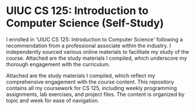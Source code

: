 # UIUC CS 125: Introduction to Computer Science (Self-Study)

I enrolled in 'UIUC CS 125: Introduction to Computer Science' following a recommendation from a professional associate within the industry. I independently sourced various online materials to facilitate my study of the course. Attached are the study materials I compiled, which underscore my thorough engagement with the curriculum.

Attached are the study materials I compiled, which reflect my comprehensive engagement with the course content.
This repository contains all my coursework for CS 125, including weekly programming assignments, lab exercises, and project files. The content is organized by topic and week for ease of navigation.
